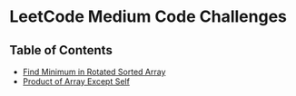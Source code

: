 # LeetCode Medium Code Challenges

## Table of Contents

-   [Find Minimum in Rotated Sorted Array](find-minimum-in-rotated-sorted-array)
-   [Product of Array Except Self](product-of-array-except-self)
